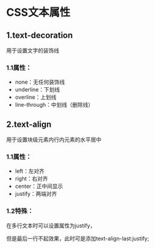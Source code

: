 # CSS文本属性
## 1.text-decoration
用于设置文字的装饰线
### 1.1属性：
- none：无任何装饰线 
- underline：下划线
- overline：上划线
- line-through：中划线（删除线）
## 2.text-align
用于设置块级元素内行内元素的水平居中
### 1.1属性：
- left：左对齐
- right：右对齐
- center：正中间显示
- justify：两端对齐
### 1.2特殊：
在多行文本时可以设置属性为justify，

但是最后一行不起效果，此时可是添加text-align-last:justify;